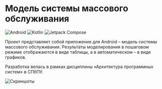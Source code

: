 # Модель системы массового обслуживания

![Android](https://img.shields.io/badge/Android-3DDC84?style=for-the-badge&logo=android&logoColor=white)
![Kotlin](https://img.shields.io/badge/kotlin-%237F52FF.svg?style=for-the-badge&logo=kotlin&logoColor=white)
![Jetpack Compose](https://img.shields.io/badge/jetpack_compose-4285F4?style=for-the-badge&logo=jetpackcompose&logoColor=white)

Проект представляет собой приложение для Android – модель системы массового обслуживания.
Результаты моделирования в пошаговом режиме отображаются в виде таблицы, а
в автоматическом – в виде графиков.

Разработка велась в рамках дисциплины «Архитектура программных систем» в СПбПУ.

![Скриншоты](https://github.com/ithersta/mass-service-architecture/assets/34550623/90b845a2-6200-46d3-9801-c4d32540d199)
